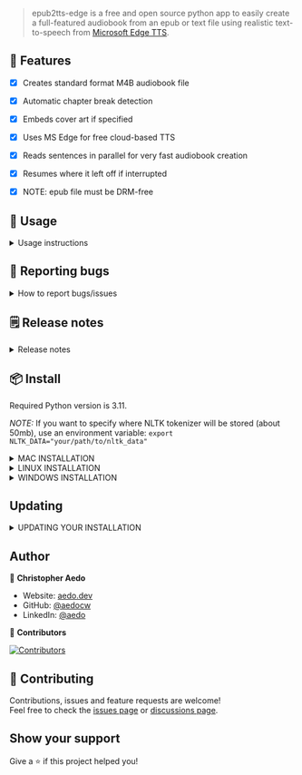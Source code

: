 > epub2tts-edge is a free and open source python app to easily create a full-featured audiobook from an epub or text file using realistic text-to-speech from [Microsoft Edge TTS](https://github.com/rany2/edge-tts/).

## 🚀 Features

- [x] Creates standard format M4B audiobook file
- [x] Automatic chapter break detection
- [x] Embeds cover art if specified
- [x] Uses MS Edge for free cloud-based TTS
- [x] Reads sentences in parallel for very fast audiobook creation
- [x] Resumes where it left off if interrupted
- [x] NOTE: epub file must be DRM-free


## 📖 Usage
<details>
<summary> Usage instructions</summary>

*NOTE:* If you want to specify where NLTK tokenizer will be stored (about 50mb), use an environment variable: `export NLTK_DATA="your/path/to/nltk_data"`

## OPTIONAL - activate the virutal environment if using
1. `source .venv/bin/activate`

## OPTIONAL - activate the virutal environment if using
1. `source .venv/bin/activate`

## FIRST - extract epub contents to text and cover image to png:
1. `epub2tts-edge mybook.epub`
2. **edit mybook.txt**, replacing `# Part 1` etc with desired chapter names, and removing front matter like table of contents and anything else you do not want read. **Note:** First two lines can be Title: and Author: to use that in audiobook metadata.

## Read text to audiobook:

* `epub2tts-edge mybook.txt --cover mybook.png`
* Optional: specify a speaker with `--speaker <speaker>`. List available voices with `edge-tts --list-voices`, default speaker is `en-US-AndrewNeural` if `--speaker` is not specified.


## All options
* `-h, --help` - show this help message and exit
* `--speaker SPEAKER` - Speaker to use (example: en-US-EricNeural)
* `--cover image.[jpg|png]` - image to use for cover
* `--paragraphpause <N>` - number of milliseconds to pause between paragraphs
* `--sentencepause <N>` - number of milliseconds to pause between sentences

## Deactivate virtual environment
`deactivate`
## Deactivate virtual environment
`deactivate`
</details>

## 🐞 Reporting bugs
<details>
<summary>How to report bugs/issues</summary>

Thank you in advance for reporting any bugs/issues you encounter! If you are having issues, first please [search existing issues](https://github.com/aedocw/epub2tts-edge/issues) to see if anyone else has run into something similar previously.

If you've found something new, please open an issue and be sure to include:
1. The full command you executed
2. The platform (Linux, Windows, OSX, Docker)
3. Your Python version if not using Docker

</details>

## 🗒️ Release notes
<details>
<summary>Release notes </summary>

* 20240628: Improved how chapter items are ordered (https://github.com/prydom)
* 20240627: Added check for NLTK tokenizer, download if not already there
* 20240626: Catch multiple !!! and ??? which chokes Edge TTS (https://github.com/erfansamandarian)
* 20240609: Added progress bar (https://github.com/The-Ducktor)
* 20240502: Added export of cover image
* 20240429: Fixed issues with running on linux
* 20240428: Improved final audio by using flac for intermediate audio files, sounds much better
* 20240412: Initial release

</details>

## 📦 Install

Required Python version is 3.11.

*NOTE:* If you want to specify where NLTK tokenizer will be stored (about 50mb), use an environment variable: `export NLTK_DATA="your/path/to/nltk_data"`

<details>
<summary>MAC INSTALLATION</summary>

This installation requires Python < 3.12 and [Homebrew](https://brew.sh/) (I use homebrew to install espeak, [pyenv](https://stackoverflow.com/questions/36968425/how-can-i-install-multiple-versions-of-python-on-latest-os-x-and-use-them-in-par) and ffmpeg).

```
#install dependencies
brew install espeak pyenv ffmpeg
#install epub2tts-edge
git clone https://github.com/aedocw/epub2tts-edge
cd epub2tts-edge
pyenv install 3.11
pyenv local 3.11
#OPTIONAL - install this in a virtual environment
python -m venv .venv && source .venv/bin/activate
pip install .
```
</details>

<details>
<summary>LINUX INSTALLATION</summary>

These instructions are for Ubuntu 24.04.1 LTS and 22.04  (20.04 showed some depedency issues), but should work (with appropriate package installer mods) for just about any repo. Ensure you have `ffmpeg` installed before use.

```
#install dependencies
sudo apt install espeak-ng ffmpeg python3-venv
#clone the repo
git clone https://github.com/aedocw/epub2tts-edge
cd epub2tts-edge
#OPTIONAL - install this in a virtual environment
python3 -m venv .venv && source .venv/bin/activate
pip install .
```

</details>

<details>
<summary>WINDOWS INSTALLATION</summary>

Running epub2tts in WSL2 with Ubuntu 22 is the easiest approach, but these steps should work for running directly in windows.

(TBD)

</details>


## Updating

<details>
<summary>UPDATING YOUR INSTALLATION</summary>

1. cd to repo directory
2. `git pull`
3. Activate virtual environment you installed epub2tts in if you installed in a virtual environment using "source venv/bin/activate"
3. Activate virtual environment you installed epub2tts in if you installed in a virtual environment using "source venv/bin/activate"
4. `pip install . --upgrade`
</details>


## Author

👤 **Christopher Aedo**

- Website: [aedo.dev](https://aedo.dev)
- GitHub: [@aedocw](https://github.com/aedocw)
- LinkedIn: [@aedo](https://linkedin.com/in/aedo)

👥 **Contributors**

[![Contributors](https://contrib.rocks/image?repo=aedocw/epub2tts-edge)](https://github.com/aedocw/epub2tts-edge/graphs/contributors)

## 🤝 Contributing

Contributions, issues and feature requests are welcome!\
Feel free to check the [issues page](https://github.com/aedocw/epub2tts-edge/issues) or [discussions page](https://github.com/aedocw/epub2tts-edge/discussions).

## Show your support

Give a ⭐️ if this project helped you!
